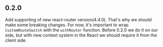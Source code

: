 0.2.0
-----
Add supporting of new react-router version(4.4.0). That's why we should make some breaking changes.
For now, it's important to wrap `CustomRouteSwitch` with the `withRouter` function.
Before 0.2.0 we do it on our side, but with new context system in the React we should require it from the client side.

